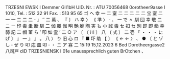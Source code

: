 TRZESNI EWSK I Demmer GII1bH UID. Nr. : ATU 70056468 0orotheer9asse l 1010, Tel. : 512 32 91 Fax. : 513 95 65 ゴ ヘ 幸 一 二 室 二 二 二 二 二 宝 室 二 一 一 二 二 二 ‐ 』 ″ 二 萬 、 『 〕 ハ 幸 〉 《 準 〉 ‐ 、 一 で 〃 馴 団 幸 敬 二 ニ ー 印 毒 聿 断 馴 二 伽 鵬 伽 明 艶 脆 陶 実 も 小 誠 毒 セ 扣 セ 別 即 即 鮨 幸 弱 記 二 帽 菫 ら ’ 叩 如 霊 ’ 二 ○ ア 〔 〔 川 〕 八 〔 式 〕 二 壱 「 ・ ・ ・ に げ 〕 』 一 』 』 。 八 〉 り 旧 心 ロ 『 ■ 圷 助 【 〕 《 ← ← 〉 、 ● 〔 と ゾ し ‐ ぜ り 叩 応 皿 叩 ‐ ・ ニ ア 寡 二 15:19 15,12.2023 6 Bed Dorotheergasse2 八司戸 diD TRZESNIENSK I 01e unaussprechllch guten BrOtchen 、